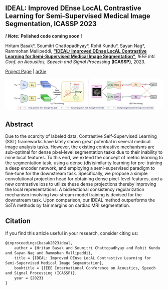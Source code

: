 ## IDEAL: Improved DEnse LocAL Contrastive Learning for Semi-Supervised Medical Image Segmentation, ICASSP 2023

***! Note:*** **Polished code coming soon !**

Hritam Basak*, Soumitri Chattopadhyay*, Rohit Kundu*, Sayan Nag*, Rammohan Mallipeddi, [**"IDEAL: Improved DEnse LocAL Contrastive Learning for Semi-Supervised Medical Image Segmentation"**](https://arxiv.org/abs/2210.15075), _IEEE Intl. Conf. on Acoustics, Speech and Signal Processing_ **(ICASSP)**, 2023.

[Project Page](https://rohit-kundu.github.io/IDEAL-ICASSP23/) | [arXiv](https://arxiv.org/abs/2210.15075)

![Overview of IDEAL](./assets/mainfig_landscape-1.png "IDEAL at a glance")

## Abstract
Due to the scarcity of labeled data, Contrastive Self-Supervised Learning (SSL) frameworks have lately shown great potential in several medical image analysis tasks. However, the existing contrastive mechanisms are sub-optimal for dense pixel-level segmentation tasks due to their inability to mine local features. To this end, we extend the concept of metric learning to the segmentation task, using a dense (dis)similarity learning for pre-training a deep encoder network, and employing a semi-supervised paradigm to fine-tune for the downstream task. Specifically, we propose a simple convolutional projection head for obtaining dense pixel-level features, and a new contrastive loss to utilize these dense projections thereby improving the local representations. A bidirectional consistency regularization mechanism involving two-stream model training is devised for the downstream task. Upon comparison, our IDEAL method outperforms the SoTA methods by fair margins on cardiac MRI segmentation.

## Citation
If you find this article useful in your research, consider citing us:
```
@inproceedings{basak2023ideal,
    author = {Hritam Basak and Soumitri Chattopadhyay and Rohit Kundu and Sayan Nag and Rammohan Mallipeddi},
    title = {IDEAL: Improved DEnse LocAL Contrastive Learning for Semi-Supervised Medical Image Segmentation},
    booktitle = {IEEE International Conference on Acoustics, Speech and Signal Processing (ICASSP)},
    year = {2023}
}
```
